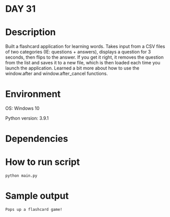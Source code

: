 
# DAY 31

# Description
Built a flashcard application for learning words. Takes input from a CSV files of two categories (IE: questions + answers), displays a question for 3 seconds, then flips to the answer. If you get it right, it removes the question from the list and saves it to a new file, which is then loaded each time you launch the application. Learned a bit more about how to use the window.after and window.after_cancel functions.

# Environment
OS: Windows 10

Python version: 3.9.1

# Dependencies

# How to run script
```
python main.py
```

# Sample output
```
Pops up a flashcard game!
```
